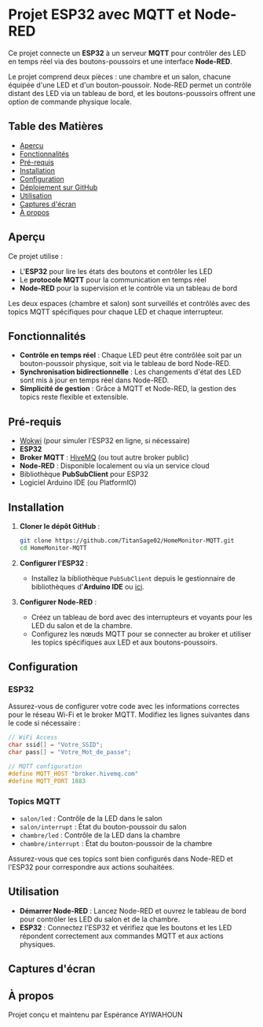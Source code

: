 # Projet ESP32 avec MQTT et Node-RED

Ce projet connecte un **ESP32** à un serveur **MQTT** pour contrôler des LED en temps réel via des boutons-poussoirs et une interface **Node-RED**. 

Le projet comprend deux pièces : une chambre et un salon, chacune équipée d'une LED et d'un bouton-poussoir. Node-RED permet un contrôle distant des LED via un tableau de bord, et les boutons-poussoirs offrent une option de commande physique locale.

## Table des Matières
- [Aperçu](#Aperçu)
- [Fonctionnalités](#Fonctionnalités)
- [Pré-requis](#Pré-requis)
- [Installation](#Installation)
- [Configuration](#Configuration)
- [Déploiement sur GitHub](#Déploiement-sur-GitHub)
- [Utilisation](#Utilisation)
- [Captures d'écran](#Captures-décran)
- [À propos](#À-propos)

## Aperçu

Ce projet utilise :
- L'**ESP32** pour lire les états des boutons et contrôler les LED
- Le **protocole MQTT** pour la communication en temps réel
- **Node-RED** pour la supervision et le contrôle via un tableau de bord

Les deux espaces (chambre et salon) sont surveillés et contrôlés avec des topics MQTT spécifiques pour chaque LED et chaque interrupteur.

## Fonctionnalités

- **Contrôle en temps réel** : Chaque LED peut être contrôlée soit par un bouton-poussoir physique, soit via le tableau de bord Node-RED.
- **Synchronisation bidirectionnelle** : Les changements d'état des LED sont mis à jour en temps réel dans Node-RED.
- **Simplicité de gestion** : Grâce à MQTT et Node-RED, la gestion des topics reste flexible et extensible.

## Pré-requis

- [Wokwi](https://wokwi.com/) (pour simuler l'ESP32 en ligne, si nécessaire)
- **ESP32**
- **Broker MQTT** : [HiveMQ](http://www.hivemq.com/) (ou tout autre broker public)
- **Node-RED** : Disponible localement ou via un service cloud
- Bibliothèque **PubSubClient** pour ESP32
- Logiciel Arduino IDE (ou PlatformIO)

## Installation

1. **Cloner le dépôt GitHub** :
   ```bash
   git clone https://github.com/TitanSage02/HomeMonitor-MQTT.git
   cd HomeMonitor-MQTT
   ```

2. **Configurer l'ESP32** :
   - Installez la bibliothèque `PubSubClient` depuis le gestionnaire de bibliothèques d'**Arduino IDE** ou [ici](https://github.com/knolleary/pubsubclient).

3. **Configurer Node-RED** :
   - Créez un tableau de bord avec des interrupteurs et voyants pour les LED du salon et de la chambre.
   - Configurez les nœuds MQTT pour se connecter au broker et utiliser les topics spécifiques aux LED et aux boutons-poussoirs.

## Configuration

### ESP32

Assurez-vous de configurer votre code avec les informations correctes pour le réseau Wi-Fi et le broker MQTT. Modifiez les lignes suivantes dans le code si nécessaire :

```cpp
// WiFi Access
char ssid[] = "Votre_SSID";
char pass[] = "Votre_Mot_de_passe";

// MQTT configuration
#define MQTT_HOST "broker.hivemq.com"
#define MQTT_PORT 1883
```

### Topics MQTT

- `salon/led` : Contrôle de la LED dans le salon
- `salon/interrupt` : État du bouton-poussoir du salon
- `chambre/led` : Contrôle de la LED dans la chambre
- `chambre/interrupt` : État du bouton-poussoir de la chambre

Assurez-vous que ces topics sont bien configurés dans Node-RED et l'ESP32 pour correspondre aux actions souhaitées.

## Utilisation

- **Démarrer Node-RED** : Lancez Node-RED et ouvrez le tableau de bord pour contrôler les LED du salon et de la chambre.
- **ESP32** : Connectez l'ESP32 et vérifiez que les boutons et les LED répondent correctement aux commandes MQTT et aux actions physiques.


## Captures d'écran



## À propos

Projet conçu et maintenu par Espérance AYIWAHOUN